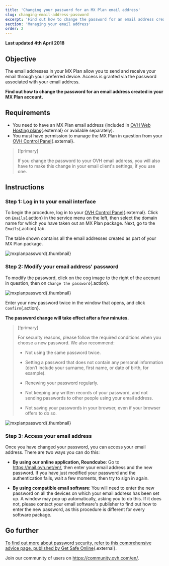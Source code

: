 ```yaml
---
title: 'Changing your password for an MX Plan email address'
slug: changing-email-address-password
excerpt: 'Find out how to change the password for an email address created in your MX Plan account'
section: 'Managing your email address'
order: 2
---
```


**Last updated 4th April 2018**

## Objective

The email addresses in your MX Plan allow you to send and receive your email through your preferred device. Access is granted via the password associated with your email address.

**Find out how to change the password for an email address created in your MX Plan account.**

## Requirements
- You need to have an MX Plan email address (included in [OVH Web Hosting plans](https://www.ovh.co.uk/web-hosting/){.external} or available separately).
- You must have permission to manage the MX Plan in question from your [OVH Control Panel](https://www.ovh.com/auth/?action=gotomanager){.external}.

> [!primary]
>
> If you change the password to your OVH email address, you will also have to make this change in your email client's settings, if you use one.
>

## Instructions

### Step 1: Log in to your email interface

To begin the procedure, log in to your [OVH Control Panel](https://www.ovh.com/auth/?action=gotomanager){.external}. Click on `Emails`{.action} in the service menu on the left, then select the domain name for which you have taken out an MX Plan package. Next, go to the `Emails`{.action} tab.

The table shown contains all the email addresses created as part of your MX Plan package.

![mxplanpassword](images/change-email-password-step1.png){.thumbnail}

### Step 2: Modify your email address' password

To modify the password, click on the cog image to the right of the account in question, then on `Change the password`{.action}.

![mxplanpassword](images/change-email-password-step2.png){.thumbnail}

Enter your new password twice in the window that opens, and click `Confirm`{.action}.

**The password change will take effect after a few minutes.**

> [!primary]
>
> For security reasons, please follow the required conditions when you choose a new password. We also recommend:
>
> - Not using the same password twice.
>
> - Setting a password that does not contain any personal information (don’t include your surname, first name, or date of birth, for example).
>
> - Renewing your password regularly.
>
> - Not keeping any written records of your password, and not sending passwords to other people using your email address.
>
> - Not saving your passwords in your browser, even if your browser offers to do so.
>

![mxplanpassword](images/change-email-password-step3.png){.thumbnail}

### Step 3: Access your email address

Once you have changed your password, you can access your email address. There are two ways you can do this:

- **By using our online application, Roundcube**: Go to <https://mail.ovh.net/en/>, then enter your email address and the new password. If you have just modified your password and the authentication fails, wait a few moments, then try to sign in again.

- **By using compatible email software**: You will need to enter the new password on all the devices on which your email address has been set up. A window may pop up automatically, asking you to do this. If it does not, please contact your email software's publisher to find out how to enter the new password, as this procedure is different for every software package.

## Go further

[To find out more about password security, refer to this comprehensive advice page, published by Get Safe Online](https://www.getsafeonline.org/protecting-yourself/passwords/){.external}.

Join our community of users on <https://community.ovh.com/en/>.